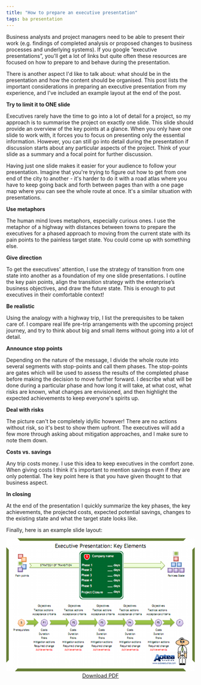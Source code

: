 ```yaml
---
title: "How to prepare an executive presentation"
tags: ba presentation
---
```


Business analysts and project managers need to be able to present their work (e.g. findings of completed analysis or proposed changes to business processes and underlying systems). If you google “executive presentations”, you'll get a lot of links but quite often these resources are focused on how to prepare to and behave during the presentation. 

There is another aspect I'd like to talk about: what should be in the presentation and how the content should be organised. This post lists the important considerations in preparing an executive presentation from my experience, and I've included an example layout at the end of the post.

**Try to limit it to ONE slide**

Executives rarely have the time to go into a lot of detail for a project, so my approach is to summarise the project on exactly one slide.  This slide should provide an overview of the key points at a glance. When you only have one slide to work with, it forces you to focus on presenting only the essential information. However, you can still go into detail during the presentation if discussion starts about any particular aspects of the project. Think of your slide as a summary and a focal point for further discussion.

Having just one slide makes it easier for your audience to follow your presentation. Imagine that you're trying to figure out how to get from one end of the city to another - it's harder to do it with a road atlas where you have to keep going back and forth between pages than with a one page map where you can see the whole route at once. It's a similar situation with presentations.

**Use metaphors**

The human mind loves metaphors, especially curious ones. I use the metaphor of a highway with distances between towns to prepare the executives for a phased approach to moving from the current state with its pain points to the painless target state. You could come up with something else.

**Give direction**

To get the executives' attention, I use the strategy of transition from one state into another as a foundation of my one slide presentations. I outline the key pain points, align the transition strategy with the enterprise’s business objectives, and draw the future state. This is enough to put executives in their comfortable context!

**Be realistic**

Using the analogy with a highway trip, I list the prerequisites to be taken care of. I compare real life pre-trip arrangements with the upcoming project journey, and try to think about big and small items without going into a lot of detail.

**Announce stop points**

Depending on the nature of the message, I divide the whole route into several segments with stop-points and call them phases. The stop-points are gates which will be used to assess the results of the completed phase before making the decision to move further forward. I describe what will be done during a particular phase and how long it will take, at what cost, what risks are known, what changes are envisioned, and then highlight the expected achievements to keep everyone's spirits up.

**Deal with risks**

The picture can't be completely idyllic however! There are no actions without risk, so it's best to show them upfront. The executives will add a few more through asking about mitigation
approaches, and I make sure to note them down.

**Costs vs. savings**

Any trip costs money. I use this idea to keep executives in the comfort zone. When giving costs I think it's important to mention savings even if they are only potential. The key point here is that you have given thought to that business aspect.

**In closing**

At the end of the presentation I quickly summarize the key phases, the key achievements, the projected costs, expected potential savings, changes to the existing state and what the target state looks like.

Finally, here is an example slide layout:

<div style = "text-align: center">
    <a href = "/files/executive-presentation-sample.pdf"><img src = "/img/executive-presentation-layout.png" /></a><br/>
    <a href = "/files/executive-presentation-sample.pdf">Download PDF</a>
</div>
